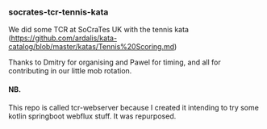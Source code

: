 ### socrates-tcr-tennis-kata

We did some TCR at SoCraTes UK with the tennis kata (https://github.com/ardalis/kata-catalog/blob/master/katas/Tennis%20Scoring.md)

Thanks to Dmitry for organising and Pawel for timing, and all for contributing in our little mob rotation.

#### NB.

This repo is called tcr-webserver because I created it intending to try some kotlin springboot webflux stuff.
It was repurposed. 